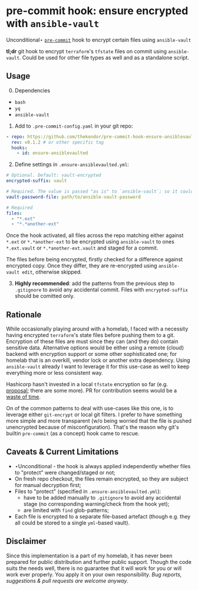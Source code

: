 # pre-commit hook: ensure encrypted with `ansible-vault`

Unconditional⋆ [`pre-commit`](https://pre-commit.com) hook to encrypt certain files using `ansible-vault`

**tl;dr** git hook to encrypt `terraform`'s `tfstate` files on commit using `ansible-vault`. Could be used for other file types as well and as a standalone script.

## Usage

0. Dependencies

- `bash`
- `yq`
- `ansible-vault`

1. Add to `.pre-commit-config.yaml` in your git repo:

``` yaml
- repo: https://github.com/thekondor/pre-commit-hook-ensure-ansiblevaulted
  rev: v0.1.2 # or other specific tag
  hooks:
    - id: ensure-ansiblevaulted
```

2. Define settings in `.ensure-ansiblevaulted.yml`:

``` yaml
# Optional. Default: vault-encrypted
encrypted-suffix: vault

# Required. The value is passed "as is" to `ansible-vault`; so it could be an executable script as well.
vault-password-file: path/to/ansible-vault-password

# Required
files:
  - "*.ext"
  - "*.*another-ext"
```

Once the hook activated, all files across the repo matching either against `*.ext` or `*.*another-ext` to be encrypted using `ansible-vault` to ones `*.ext.vault` or `*.*another-ext.vault` and staged for a commit.

The files before being encrypted, firstly checked for a difference against encrypted copy. Once they differ, they are re-encrypted using `ansible-vault edit`, otherwise skipped.

3. **Highly recommended**: add the patterns from the previous step to `.gitignore` to avoid any accidental commit. Files with `encrypted-suffix` should be comitted only.

## Rationale

While occasionally playing around with a homelab, I faced with a necessity having encrypted `terraform`'s state files before pushing them to a git. Encryption of these files are must since they can (and they do) contain sensitive data. Alternative options would be either using a remote (cloud) backend with encryption support or some other sophisticated one; for homelab that is an overkill, vendor lock or another extra dependency. Using `ansible-vault` already I want to leverage it for this use-case as well to keep everything more or less consistent way.

Hashicorp hasn't invested in a local `tfstate` encryption so far (e.g. [proposal](https://github.com/hashicorp/terraform/issues/9556); there are some more). PR for contribution seems would be a [waste of time](https://github.com/hashicorp/terraform/pull/28603).

On of the common patterns to deal with use-cases like this one, is to leverage either `git-encrypt` or local git filters. I prefer to have something more simple and more transparent (w/o being worried that the file is pushed unencrypted because of misconfiguration). That's the reason why git's builtin `pre-commit` (as a concept) hook came to rescue.

## Caveats & Current Limitations

- ⋆Unconditional - the hook is always applied independently whether files to "protect" were changed/staged or not;
- On fresh repo checkout, the files remain encrypted, so they are subject for manual decryption first;
- Files to "protect" (specified in `.ensure-ansiblevaulted.yml`):
  - have to be added manually to `.gitignore` to avoid any accidental stage (no corresponding warning/check from the hook yet);
  - are limited with `find` glob-patterns;
- Each file is encrypted to a separate file-based artefact (though e.g. they all could be stored to a single `yml`-based vault).

## Disclaimer

Since this implementation is a part of my homelab, it has never been prepared for public distribution and further public support. Though the code suits the needs well, there is no guarantee that it will work for you or will work ever properly. You apply it on your own responsibility. _Bug reports, suggestions & pull requests are welcome anyway_.

